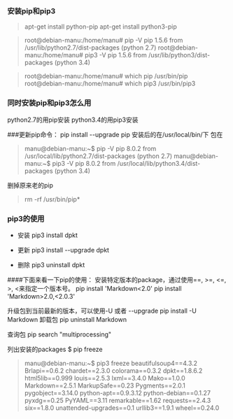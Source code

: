 ### 安装pip和pip3

>apt-get install python-pip
>apt-get install python3-pip

>root@debian-manu:/home/manu# pip -V
pip 1.5.6 from /usr/lib/python2.7/dist-packages (python 2.7)
root@debian-manu:/home/manu# pip3 -V
pip 1.5.6 from /usr/lib/python3/dist-packages (python 3.4)

>root@debian-manu:/home/manu# which pip
/usr/bin/pip
root@debian-manu:/home/manu# which pip3
/usr/bin/pip3

### 同时安装pip和pip3怎么用

python2.7的用pip安装
python3.4的用pip3安装

###更新pip命令：
pip install --upgrade pip
安装后的在/usr/local/bin/下
包在
>manu@debian-manu:~$ pip -V
pip 8.0.2 from /usr/local/lib/python2.7/dist-packages (python 2.7)
manu@debian-manu:~$ pip3 -V
pip 8.0.2 from /usr/local/lib/python3.4/dist-packages (python 3.4)


删掉原来老的pip
> rm -rf /usr/bin/pip*

### pip3的使用
- 安装
 pip3 install dpkt

- 更新
 pip3 install --upgrade dpkt

- 删除
 pip3 uninstall dpkt


####下面来看一下pip的使用：
安装特定版本的package，通过使用==, >=, <=, >, <来指定一个版本号。
pip install 'Markdown<2.0'
pip install 'Markdown>2.0,<2.0.3'

升级包到当前最新的版本，可以使用-U 或者 --upgrade
pip install -U Markdown
卸载包
pip uninstall Markdown

查询包
pip search "multiprocessing"

列出安装的packages
$ pip freeze
>manu@debian-manu:~$ pip3 freeze
beautifulsoup4==4.3.2
Brlapi==0.6.2
chardet==2.3.0
colorama==0.3.2
dpkt==1.8.6.2
html5lib==0.999
louis==2.5.3
lxml==3.4.0
Mako==1.0.0
Markdown==2.5.1
MarkupSafe==0.23
Pygments==2.0.1
pygobject==3.14.0
python-apt==0.9.3.12
python-debian==0.1.27
pyxdg==0.25
PyYAML==3.11
remarkable==1.62
requests==2.4.3
six==1.8.0
unattended-upgrades==0.1
urllib3==1.9.1
wheel==0.24.0
